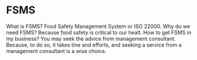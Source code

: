 # FSMS
What is FSMS? Food Safety Management System or ISO 22000. Why do we need FSMS? Because food safety is critical to our healt. How to get FSMS in my business? You may seek the advice from management consultant. Because, to do so, it takes tine and efforts, and seeking a service from a management consultant is a wise choice.
